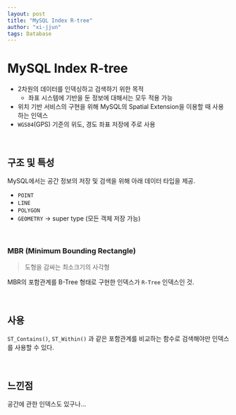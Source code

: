 ```yaml
---
layout: post
title: "MySQL Index R-tree"
author: "xi-jjun"
tags: Database
---
```


# MySQL Index R-tree

- 2차원의 데이터를 인덱싱하고 검색하기 위한 목적
  - 좌표 시스템에 기반을 둔 정보에 대해서는 모두 적용 가능
- 위치 기반 서비스의 구현을 위해 MySQL의 Spatial Extension을 이용할 때 사용하는 인덱스
- `WGS84`(GPS) 기준의 위도, 경도 좌표 저장에 주로 사용

<br>

## 구조 및 특성

MySQL에서는 공간 정보의 저장 및 검색을 위해 아래 데이터 타입을 제공.

- `POINT`
- `LINE`
- `POLYGON`
- `GEOMETRY` → super type (모든 객체 저장 가능)

<br>

### MBR (Minimum Bounding Rectangle)

> 도형을 감싸는 최소크기의 사각형

MBR의 포함관계를 B-Tree 형태로 구현한 인덱스가 `R-Tree` 인덱스인 것.

<br>

## 사용

`ST_Contains()`, `ST_Within()` 과 같은 포함관계를 비교하는 함수로 검색해야만 인덱스를 사용할 수 있다. 

<br>

## 느낀점

공간에 관한 인덱스도 있구나...

